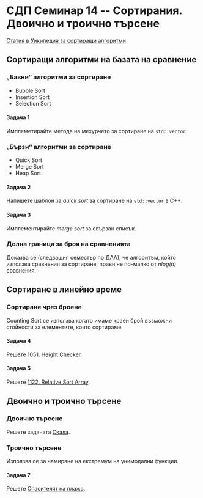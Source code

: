 # СДП Семинар 14 -- Сортирания. Двоично и троично търсене

[Статия в Уикипедия за сортиращи алгоритми](https://en.wikipedia.org/wiki/Sorting_algorithm)

## Сортиращи алгоритми на базата на сравнение

### „Бавни“ алгоритми за сортиране

- Bubble Sort
- Insertion Sort
- Selection Sort

#### Задача 1

Имплеметирайте метода на мехурчето за сортиране на `std::vector`.

### „Бързи“ алгоритми за сортиране

- Quick Sort
- Merge Sort
- Heap Sort

#### Задача 2

Напишете шаблон за *quick sort* за сортиране на `std::vector` в C++.

#### Задача 3

Имплементирайте *merge sort* за свързан списък.

### Долна граница за броя на сравненията

Доказва се (следващия семестър по ДАА), че алгоритъм, който използва сравнения за сортиране, прави не по-малко от *nlog(n)* сравнения.

## Сортиране в линейно време

### Сортиране чрез броене

Counting Sort се използва когато имаме краен брой възможни стойности за елементите, които сортираме.

#### Задача 4

Решете [1051. Height Checker](https://leetcode.com/problems/height-checker/description/).

#### Задача 5

Решете [1122. Relative Sort Array](https://leetcode.com/problems/relative-sort-array/description/).

## Двоично и троично търсене

### Двоично търсене

Решете задачата [Скала](https://www.hackerrank.com/contests/daa-2021-2022-winter-1/challenges/challenge-2593/problem).

### Троично търсене

Използва се за намиране на екстремум на унимодални функции.

#### Задача 7

Решете [Спасителят на плажа](https://judge.openfmi.net/practice/get_problem_description?contest_id=198&problem_id=589).
